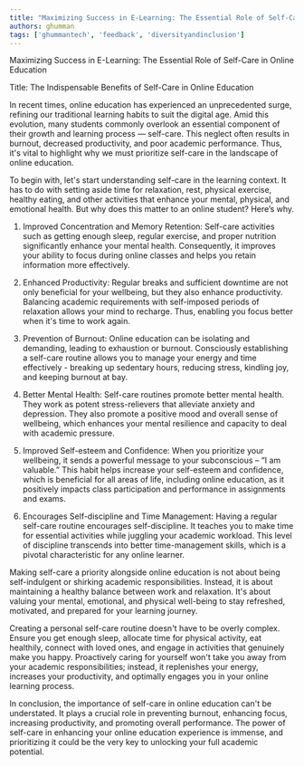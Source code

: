 ```yaml
---
title: "Maximizing Success in E-Learning: The Essential Role of Self-Care in Online Education"  # Wrap the title in double quotes
authors: ghumman
tags: ['ghummantech', 'feedback', 'diversityandinclusion']
---
```


Maximizing Success in E-Learning: The Essential Role of Self-Care in Online Education
<!-- truncate -->

Title: The Indispensable Benefits of Self-Care in Online Education 

In recent times, online education has experienced an unprecedented surge, refining our traditional learning habits to suit the digital age. Amid this evolution, many students commonly overlook an essential component of their growth and learning process — self-care. This neglect often results in burnout, decreased productivity, and poor academic performance. Thus, it's vital to highlight why we must prioritize self-care in the landscape of online education. 

To begin with, let's start understanding self-care in the learning context. It has to do with setting aside time for relaxation, rest, physical exercise, healthy eating, and other activities that enhance your mental, physical, and emotional health. But why does this matter to an online student? Here’s why.

1. Improved Concentration and Memory Retention: Self-care activities such as getting enough sleep, regular exercise, and proper nutrition significantly enhance your mental health. Consequently, it improves your ability to focus during online classes and helps you retain information more effectively.

2. Enhanced Productivity: Regular breaks and sufficient downtime are not only beneficial for your wellbeing, but they also enhance productivity. Balancing academic requirements with self-imposed periods of relaxation allows your mind to recharge. Thus, enabling you focus better when it's time to work again. 

3. Prevention of Burnout: Online education can be isolating and demanding, leading to exhaustion or burnout. Consciously establishing a self-care routine allows you to manage your energy and time effectively - breaking up sedentary hours, reducing stress, kindling joy, and keeping burnout at bay.

4. Better Mental Health: Self-care routines promote better mental health. They work as potent stress-relievers that alleviate anxiety and depression. They also promote a positive mood and overall sense of wellbeing, which enhances your mental resilience and capacity to deal with academic pressure.

5. Improved Self-esteem and Confidence: When you prioritize your wellbeing, it sends a powerful message to your subconscious – “I am valuable.” This habit helps increase your self-esteem and confidence, which is beneficial for all areas of life, including online education, as it positively impacts class participation and performance in assignments and exams. 

6. Encourages Self-discipline and Time Management: Having a regular self-care routine encourages self-discipline. It teaches you to make time for essential activities while juggling your academic workload. This level of discipline transcends into better time-management skills, which is a pivotal characteristic for any online learner.

Making self-care a priority alongside online education is not about being self-indulgent or shirking academic responsibilities. Instead, it is about maintaining a healthy balance between work and relaxation. It's about valuing your mental, emotional, and physical well-being to stay refreshed, motivated, and prepared for your learning journey.

Creating a personal self-care routine doesn't have to be overly complex. Ensure you get enough sleep, allocate time for physical activity, eat healthily, connect with loved ones, and engage in activities that genuinely make you happy. Proactively caring for yourself won't take you away from your academic responsibilities; instead, it replenishes your energy, increases your productivity, and optimally engages you in your online learning process.

In conclusion, the importance of self-care in online education can't be understated. It plays a crucial role in preventing burnout, enhancing focus, increasing productivity, and promoting overall performance. The power of self-care in enhancing your online education experience is immense, and prioritizing it could be the very key to unlocking your full academic potential.
